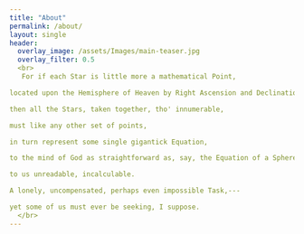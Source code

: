 ```yaml
---  
title: "About"
permalink: /about/
layout: single
header:
  overlay_image: /assets/Images/main-teaser.jpg
  overlay_filter: 0.5
  <br>
   For if each Star is little more a mathematical Point,

located upon the Hemisphere of Heaven by Right Ascension and Declination,

then all the Stars, taken together, tho' innumerable,

must like any other set of points,

in turn represent some single gigantick Equation,

to the mind of God as straightforward as, say, the Equation of a Sphere,---

to us unreadable, incalculable.

A lonely, uncompensated, perhaps even impossible Task,---

yet some of us must ever be seeking, I suppose.
  </br>
---
```

